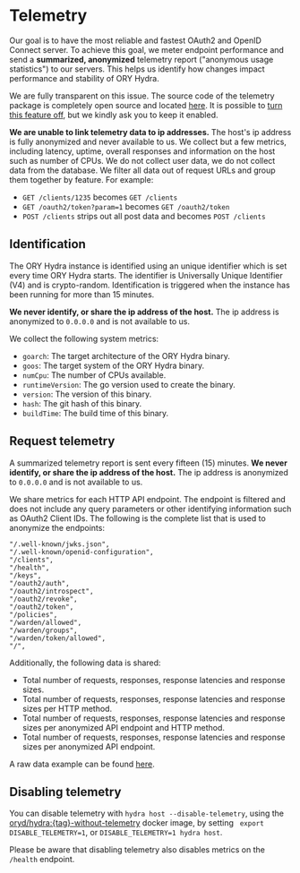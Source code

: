 # Telemetry

Our goal is to have the most reliable and fastest OAuth2 and OpenID Connect server. To achieve this goal,
we meter endpoint performance and send a **summarized, anonymized** telemetry report ("anonymous usage statistics") to our servers. This helps us
identify how changes impact performance and stability of ORY Hydra.

We are fully transparent on this issue. The source code of the telemetry package is completely open source
and located [here](https://github.com/ory/hydra/tree/master/metrics). It is possible to [turn this feature off](#disabling-telemetry), but
we kindly ask you to keep it enabled.

**We are unable to link telemetry data to ip addresses.** The host's ip address is fully anonymized and never available to
us. We collect but a few metrics, including latency, uptime, overall responses and information on the host such as number of
CPUs. We do not collect user data, we do not collect data from the database. We filter all data out of request URLs and group
them together by feature. For example:

* `GET /clients/1235` becomes `GET /clients`
* `GET /oauth2/token?param=1` becomes `GET /oauth2/token`
* `POST /clients` strips out all post data and becomes `POST /clients`

## Identification

The ORY Hydra instance is identified using an unique identifier which is set every time ORY Hydra starts. The identifier
is Universally Unique Identifier (V4) and is crypto-random. Identification is triggered when the instance has been
running for more than 15 minutes.

**We never identify, or share the ip address of the host.** The ip address is anonymized to `0.0.0.0` and is not available
to us.

We collect the following system metrics:

* `goarch`: The target architecture of the ORY Hydra binary.
* `goos`: The target system of the ORY Hydra binary.
* `numCpu`: The number of CPUs available.
* `runtimeVersion`: The go version used to create the binary.
* `version`: The version of this binary.
* `hash`: The git hash of this binary.
* `buildTime`: The build time of this binary.

## Request telemetry

A summarized telemetry report is sent every fifteen (15) minutes. **We never identify, or share the ip address of the
host.** The ip address is anonymized to `0.0.0.0` and is not available to us.

We share metrics for each HTTP API endpoint. The endpoint is filtered and does not include any query parameters or
other identifying information such as OAuth2 Client IDs. The following is the complete list that is used to anonymize
the endpoints:

```
"/.well-known/jwks.json",
"/.well-known/openid-configuration",
"/clients",
"/health",
"/keys",
"/oauth2/auth",
"/oauth2/introspect",
"/oauth2/revoke",
"/oauth2/token",
"/policies",
"/warden/allowed",
"/warden/groups",
"/warden/token/allowed",
"/",
```

Additionally, the following data is shared:

* Total number of requests, responses, response latencies and response sizes.
* Total number of requests, responses, response latencies and response sizes per HTTP method.
* Total number of requests, responses, response latencies and response sizes per anonymized API endpoint and HTTP method.
* Total number of requests, responses, response latencies and response sizes per anonymized API endpoint.

A raw data example can be found [here](https://github.com/ory/hydra/tree/master/docs/metrics/telemetry-example.json).

## Disabling telemetry

You can disable telemetry with `hydra host --disable-telemetry`, using the [oryd/hydra:{tag}-without-telemetry](https://hub.docker.com/r/oryd/hydra/tags/) docker image, by
setting ` export DISABLE_TELEMETRY=1`, or `DISABLE_TELEMETRY=1 hydra host`.

Please be aware that disabling telemetry also disables metrics on the `/health` endpoint.
